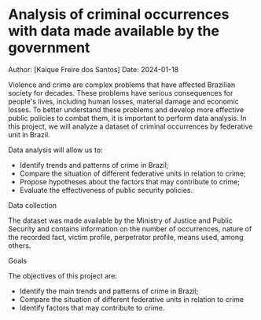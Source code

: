# Analysis of criminal occurrences with data made available by the government

Author: [Kaíque Freire dos Santos]
Date: 2024-01-18

Violence and crime are complex problems that have affected Brazilian society for decades. These problems have serious consequences for people's lives, including human losses, material damage and economic losses.
To better understand these problems and develop more effective public policies to combat them, it is important to perform data analysis.
In this project, we will analyze a dataset of criminal occurrences by federative unit in Brazil.

Data analysis will allow us to:

 * Identify trends and patterns of crime in Brazil;
 * Compare the situation of different federative units in relation to crime;
 * Propose hypotheses about the factors that may contribute to crime;
 * Evaluate the effectiveness of public security policies.

Data collection

The dataset was made available by the Ministry of Justice and Public Security and contains information on the number of occurrences, nature of the recorded fact, victim profile, perpetrator profile, means used, among others.

Goals

The objectives of this project are:

* Identify the main trends and patterns of crime in Brazil;
* Compare the situation of different federative units in relation to crime
* Identify factors that may contribute to crime.
